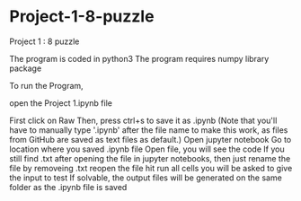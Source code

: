 # Project-1-8-puzzle
Project 1 : 8 puzzle

The program is coded in python3
The program requires numpy library package

To run the Program,

open the Project 1.ipynb file

First click on Raw
Then, press ctrl+s to save it as .ipynb (Note that you'll have to manually type '.ipynb' after the file name to make this work, as files from GitHub are saved as text files as default.)
Open jupyter notebook
Go to location where you saved .ipynb file
Open file, you will see the code
If you still find .txt after opening the file in jupyter notebooks, then just rename the file by removeing .txt
reopen the file
hit run all cells
you will be asked to give the input to test
If solvable, the output files will be generated on the same folder as the .ipynb file is saved
